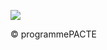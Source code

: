 ![](<images/Chauffe-eau thermodynamiques - distances de dégagement - 7/_page_0_Picture_0.jpeg>)

© programmePACTE